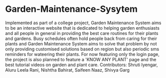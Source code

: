 # Garden-Maintenance-Sysytem
Implemented as part of a college project, Garden Maintenance System aims to be an interactive website that is dedicated to helping garden enthusiasts and all people in general
in providing the best care routines for their plants and gardens. Busy  schedules often hold people back from caring for their plants and Garden Maintenance System
aims to solve that problem by not only providing customised solutions based on region but also periodic sms reminders for wateering their plants. For now featuring only the login page, the project is also planned to feature a 'KNOW ANY PLANT' page and the best tutorial videos on garden and plant care.
Contributors:
Shruti Iyengar,
Aluru Leela Rani,
Nishtha Bahirat,
Saifeen Naaz,
Shivya Garg
